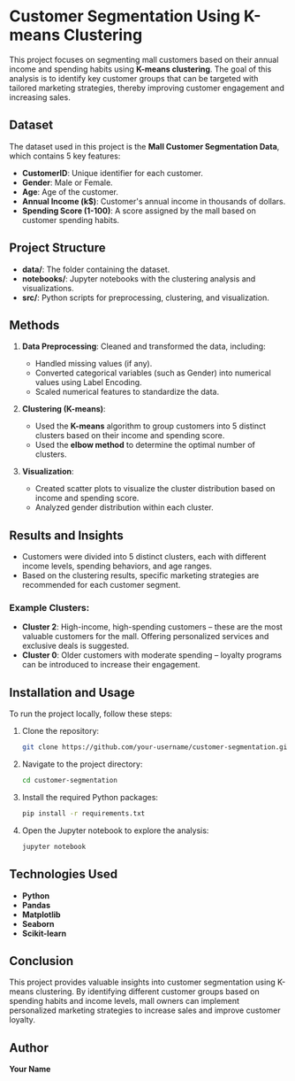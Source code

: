 # Customer Segmentation Using K-means Clustering

This project focuses on segmenting mall customers based on their annual income and spending habits using **K-means clustering**. The goal of this analysis is to identify key customer groups that can be targeted with tailored marketing strategies, thereby improving customer engagement and increasing sales.

## Dataset
The dataset used in this project is the **Mall Customer Segmentation Data**, which contains 5 key features:

- **CustomerID**: Unique identifier for each customer.
- **Gender**: Male or Female.
- **Age**: Age of the customer.
- **Annual Income (k$)**: Customer's annual income in thousands of dollars.
- **Spending Score (1-100)**: A score assigned by the mall based on customer spending habits.

## Project Structure

- **data/**: The folder containing the dataset.
- **notebooks/**: Jupyter notebooks with the clustering analysis and visualizations.
- **src/**: Python scripts for preprocessing, clustering, and visualization.

## Methods

1. **Data Preprocessing**: Cleaned and transformed the data, including:
   - Handled missing values (if any).
   - Converted categorical variables (such as Gender) into numerical values using Label Encoding.
   - Scaled numerical features to standardize the data.

2. **Clustering (K-means)**: 
   - Used the **K-means** algorithm to group customers into 5 distinct clusters based on their income and spending score.
   - Used the **elbow method** to determine the optimal number of clusters.

3. **Visualization**:
   - Created scatter plots to visualize the cluster distribution based on income and spending score.
   - Analyzed gender distribution within each cluster.

## Results and Insights

- Customers were divided into 5 distinct clusters, each with different income levels, spending behaviors, and age ranges.
- Based on the clustering results, specific marketing strategies are recommended for each customer segment.

### Example Clusters:
- **Cluster 2**: High-income, high-spending customers – these are the most valuable customers for the mall. Offering personalized services and exclusive deals is suggested.
- **Cluster 0**: Older customers with moderate spending – loyalty programs can be introduced to increase their engagement.

## Installation and Usage

To run the project locally, follow these steps:

1. Clone the repository:
    ```bash
    git clone https://github.com/your-username/customer-segmentation.git
    ```

2. Navigate to the project directory:
    ```bash
    cd customer-segmentation
    ```

3. Install the required Python packages:
    ```bash
    pip install -r requirements.txt
    ```

4. Open the Jupyter notebook to explore the analysis:
    ```bash
    jupyter notebook
    ```

## Technologies Used

- **Python**
- **Pandas**
- **Matplotlib**
- **Seaborn**
- **Scikit-learn**

## Conclusion

This project provides valuable insights into customer segmentation using K-means clustering. By identifying different customer groups based on spending habits and income levels, mall owners can implement personalized marketing strategies to increase sales and improve customer loyalty.

## Author

**Your Name**
